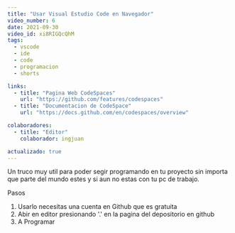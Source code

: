```yaml
---
title: "Usar Visual Estudio Code en Navegador"
video_number: 6
date: 2021-09-30
video_id: xi8RIGQcQhM
tags:
  - vscode
  - ide
  - code
  - programacion
  - shorts

links:
  - title: "Pagina Web CodeSpaces"
    url: "https://github.com/features/codespaces"
  - title: "Documentacion de CodeSpace"
    url: "https://docs.github.com/en/codespaces/overview"

colaboradores:
  - title: "Editor"
    colaborador: ingjuan

actualizado: true
---
```


Un truco muy util para poder segir programando en tu proyecto sin importa que parte del mundo estes y si aun no estas con tu pc de trabajo.

Pasos

1. Usarlo necesitas una cuenta en Github que es gratuita
2. Abir en editor presionando '.' en la pagina del depositorio en github
3. A Programar
